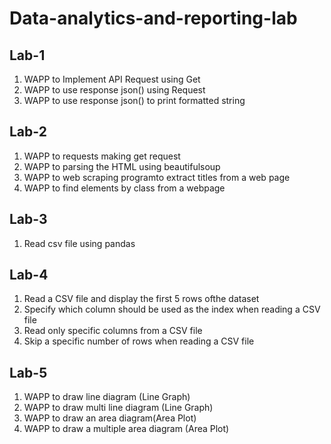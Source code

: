 # Data-analytics-and-reporting-lab

## Lab-1
1. WAPP to Implement API Request using Get
2. WAPP to use response json() using Request
3. WAPP to use response json() to print formatted string

## Lab-2
1. WAPP to requests making get request
2. WAPP to parsing the HTML using beautifulsoup
3. WAPP to web scraping programto extract titles from a web page
4. WAPP to find elements by class from a webpage

## Lab-3
1. Read csv file using pandas

## Lab-4
1. Read a CSV file and display the first 5 rows ofthe dataset
2. Specify which column should be used as the index when reading a CSV file
3. Read only specific columns from a CSV file
4. Skip a specific number of rows when reading a CSV file

## Lab-5
1. WAPP to draw line diagram (Line Graph)
2. WAPP to draw multi line diagram (Line Graph)
3. WAPP to draw an area diagram(Area Plot)
4. WAPP to draw a multiple area diagram (Area Plot)